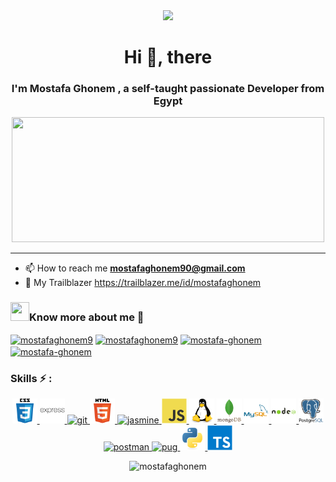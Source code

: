 <div id="header" align="center">
  <img src="https://media.giphy.com/media/du3J3cXyzhj75IOgvA/giphy.gif" width="100"/>
</div>

<h1 align="center">Hi 👋, there</h1>
<h3 align="center">I'm Mostafa Ghonem , a self-taught passionate Developer from Egypt</h3>

<div align="center">
  <img src="https://media.giphy.com/media/dWesBcTLavkZuG35MI/giphy.gif" width="500" height="200"/>
</div>

---

<!-- - Profile views Number
<p>
 	<img src="https://komarev.com/ghpvc/?username=mostafaghonem&style=flat-square&color=blue" alt=""/>
</P- -->


- 📫 How to reach me **mostafaghonem90@gmail.com** 
- 📄 My Trailblazer https://trailblazer.me/id/mostafaghonem 

<div align="left">
  <h3> <img src="https://camo.githubusercontent.com/4a7b6937f206904ce1f01f844c951e88a55802144aff0f840f3c68f90912aa3d/68747470733a2f2f6d656469612e74656e6f722e636f6d2f696d616765732f37653936643939346632396233383866363366376161373766663262656137382f74656e6f722e676966" data-canonical-src="https://media.tenor.com/images/7e96d994f29b388f63f7aa77ff2bea78/tenor.gif" style="max-width: 100%; display: inline-block;" data-target="animated-image.originalImage" height="30" width="30" data-target="animated-image.originalImage">Know more about me 👋</h3>


<a href="mailto:mostafaghonem90@gmail.com" target="blank">
    <img align="center" src="https://camo.githubusercontent.com/60fe4987f985f80e5b2a8663ede1c1efbd9734f50ee3176c40449355b5be42c6/68747470733a2f2f696d672e736869656c64732e696f2f62616467652f2d5361792532304869212d626c61636b3f7374796c653d666f722d7468652d6261646765266c6f676f3d676d61696c" alt="mostafaghonem9" height="30" width="120" /></a>

<a href="https://twitter.com/mostafaghonem9" target="blank">
    <img align="center" src="https://camo.githubusercontent.com/316553783a865ac3e1690d9f387380760ee06ea80594a4cbe798e2d8d892d668/68747470733a2f2f696d672e736869656c64732e696f2f62616467652f2d547769747465722d626c61636b3f7374796c653d666f722d7468652d6261646765266c6f676f3d74776974746572" alt="mostafaghonem9" height="30" width="120" /></a>
  
  <a href="https://linkedin.com/in/mostafa-ghonem" target="blank">
        <img align="center" src="https://camo.githubusercontent.com/4c080422a239ae85d1f73a5c92d4753674e1044e8dc058e034535abbfd34fa3c/68747470733a2f2f696d672e736869656c64732e696f2f62616467652f2d4c696e6b6564496e2d626c61636b3f7374796c653d666f722d7468652d6261646765266c6f676f3d4c696e6b6564696e" alt="mostafa-ghonem" height="30" width="120" /></a>
    
   <a href="https://api.whatsapp.com/send?phone=201284109614" target="blank">
         <img align="center" src="https://img.shields.io/badge/WhatsApp-25D366?style=for-the-badge&logo=whatsapp&logoColor=white" alt="mostafa-ghonem" height="30" width="120"/></a>
      
<!--    <a href="https://www.upwork.com/freelancers/~01e13dab940c80828d" target="blank">
        <img align="center" src="https://img.icons8.com/external-tal-revivo-shadow-tal-revivo/96/null/external-upwork-a-global-freelancing-platform-where-    professionals-connect-and-collaborate-remotely-logo-shadow-tal-revivo.png" alt="mostafa-ghonem" height="36" width="36"/></a> -->
  
</div>



<h3 align="left">Skills ⚡ :</h3>
<p align="center">
    <a href="https://www.w3schools.com/css/" target="_blank" rel="noreferrer"> 
      <img src="https://raw.githubusercontent.com/devicons/devicon/master/icons/css3/css3-original-wordmark.svg" alt="css3" width="40" height="40" /> </a>
    <a href="https://expressjs.com" target="_blank" rel="noreferrer"> 
      <img src="https://raw.githubusercontent.com/devicons/devicon/master/icons/express/express-original-wordmark.svg" alt="express" width="40" height="40" /> </a>
    <a href="https://git-scm.com/" target="_blank" rel="noreferrer"> 
      <img src="https://www.vectorlogo.zone/logos/git-scm/git-scm-icon.svg" alt="git" width="40" height="40" /> </a>
    <a href="https://www.w3.org/html/" target="_blank" rel="noreferrer"> 
      <img src="https://raw.githubusercontent.com/devicons/devicon/master/icons/html5/html5-original-wordmark.svg" alt="html5" width="40" height="40" /> </a>
    <a href="https://jasmine.github.io/" target="_blank" rel="noreferrer"> 
      <img src="https://www.vectorlogo.zone/logos/jasmine/jasmine-icon.svg" alt="jasmine" width="40" height="40" /> </a>
    <a href="https://developer.mozilla.org/en-US/docs/Web/JavaScript" target="_blank" rel="noreferrer">
        <img src="https://raw.githubusercontent.com/devicons/devicon/master/icons/javascript/javascript-original.svg" alt="javascript" width="40" height="40" />
    </a>
    <a href="https://www.linux.org/" target="_blank" rel="noreferrer"> 
      <img src="https://raw.githubusercontent.com/devicons/devicon/master/icons/linux/linux-original.svg" alt="linux" width="40" height="40" /> </a>
    <a href="https://www.mongodb.com/" target="_blank" rel="noreferrer"> 
      <img src="https://raw.githubusercontent.com/devicons/devicon/master/icons/mongodb/mongodb-original-wordmark.svg" alt="mongodb" width="40" height="40" /> </a>
    <a href="https://www.mysql.com/" target="_blank" rel="noreferrer"> 
      <img src="https://raw.githubusercontent.com/devicons/devicon/master/icons/mysql/mysql-original-wordmark.svg" alt="mysql" width="40" height="40" /> </a>
    <a href="https://nodejs.org" target="_blank" rel="noreferrer"> 
      <img src="https://raw.githubusercontent.com/devicons/devicon/master/icons/nodejs/nodejs-original-wordmark.svg" alt="nodejs" width="40" height="40" /> </a>
    <a href="https://www.postgresql.org" target="_blank" rel="noreferrer">
        <img src="https://raw.githubusercontent.com/devicons/devicon/master/icons/postgresql/postgresql-original-wordmark.svg" alt="postgresql" width="40"            height="40" />
    </a>
    <a href="https://postman.com" target="_blank" rel="noreferrer"> 
      <img src="https://www.vectorlogo.zone/logos/getpostman/getpostman-icon.svg" alt="postman" width="40" height="40" /> </a>
    <a href="https://pugjs.org" target="_blank" rel="noreferrer"> 
      <img src="https://cdn.worldvectorlogo.com/logos/pug.svg" alt="pug" width="40" height="40" /> </a>
    <a href="https://www.python.org" target="_blank" rel="noreferrer"> 
      <img src="https://raw.githubusercontent.com/devicons/devicon/master/icons/python/python-original.svg" alt="python" width="40" height="40" /> </a>
    <a href="https://www.typescriptlang.org/" target="_blank" rel="noreferrer"> 
      <img src="https://raw.githubusercontent.com/devicons/devicon/master/icons/typescript/typescript-original.svg" alt="typescript" width="40" height="40" /> </a>
</p>

<p align="center">
  <img src="https://github-readme-stats.vercel.app/api/top-langs?username=mostafaghonem&show_icons=true&locale=en&layout=compact&theme=github_dark" alt="mostafaghonem"/></p>

<!---[![GitHub Streak](http://github-readme-streak-stats.herokuapp.com?user=mostafaghonem&theme=dark)](https://git.io/streak-stats)--->



